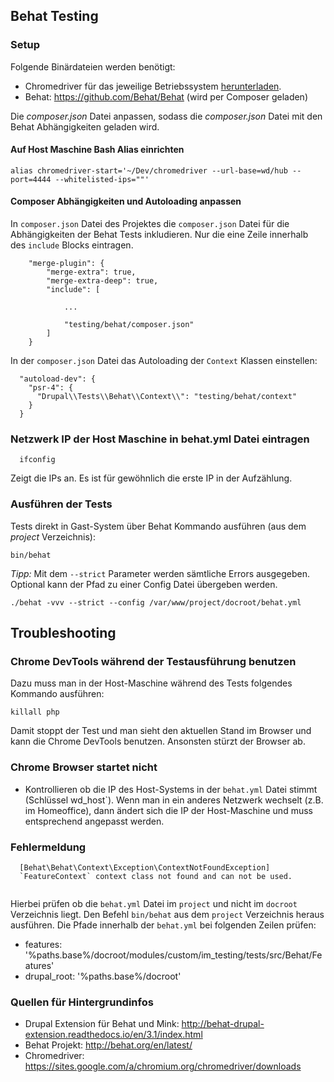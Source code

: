 Behat Testing
-------------

### Setup

Folgende Binärdateien werden benötigt:
* Chromedriver für das jeweilige Betriebssystem [herunterladen](https://sites.google.com/a/chromium.org/chromedriver/downloads).
* Behat: https://github.com/Behat/Behat (wird per Composer geladen)

Die *composer.json* Datei anpassen, sodass die *composer.json* Datei mit den Behat Abhängigkeiten geladen wird.

#### Auf Host Maschine Bash Alias einrichten
```
alias chromedriver-start='~/Dev/chromedriver --url-base=wd/hub --port=4444 --whitelisted-ips=""'
```

#### Composer Abhängigkeiten und Autoloading anpassen
In `composer.json` Datei des Projektes die `composer.json` Datei für die Abhängigkeiten der Behat Tests inkludieren. 
Nur die eine Zeile
innerhalb des `include` Blocks eintragen.

```
    "merge-plugin": {
        "merge-extra": true,
        "merge-extra-deep": true,
        "include": [
            
            ...
            
            "testing/behat/composer.json"
        ]
    }
```

In der `composer.json` Datei das Autoloading der `Context` Klassen einstellen:
```
  "autoload-dev": {
    "psr-4": {
      "Drupal\\Tests\\Behat\\Context\\": "testing/behat/context"
    }
  }
```
### Netzwerk IP der Host Maschine in behat.yml Datei eintragen
```
  ifconfig
```
Zeigt die IPs an. Es ist für gewöhnlich die erste IP in der Aufzählung.


### Ausführen der Tests
Tests direkt in Gast-System über Behat Kommando ausführen (aus dem *project* Verzeichnis):
```
bin/behat
```

_Tipp:_ Mit dem `--strict` Parameter werden sämtliche Errors ausgegeben. Optional kann der Pfad
zu einer Config Datei übergeben werden.
```
./behat -vvv --strict --config /var/www/project/docroot/behat.yml
```

## Troubleshooting

### Chrome DevTools während der Testausführung benutzen
Dazu muss man in der Host-Maschine während des Tests folgendes Kommando ausführen:
```
killall php
```
Damit stoppt der Test und man sieht den aktuellen Stand im Browser und kann die Chrome DevTools benutzen. Ansonsten
stürzt der Browser ab.

### Chrome Browser startet nicht
* Kontrollieren ob die IP des Host-Systems in der `behat.yml` Datei stimmt (Schlüssel wd_host`). Wenn man in ein anderes Netzwerk wechselt (z.B. im Homeoffice),
  dann ändert sich die IP der Host-Maschine und muss entsprechend angepasst werden.

### Fehlermeldung
```
  [Behat\Behat\Context\Exception\ContextNotFoundException]       
  `FeatureContext` context class not found and can not be used.  
                                                                
```
Hierbei prüfen ob die `behat.yml` Datei im `project` und nicht im `docroot` Verzeichnis liegt. Den Befehl `bin/behat` aus dem
`project` Verzeichnis heraus ausführen. Die Pfade innerhalb der `behat.yml` bei folgenden Zeilen prüfen: 
* features: '%paths.base%/docroot/modules/custom/im_testing/tests/src/Behat/Features'
* drupal_root: '%paths.base%/docroot'

### Quellen für Hintergrundinfos
* Drupal Extension für Behat und Mink: http://behat-drupal-extension.readthedocs.io/en/3.1/index.html
* Behat Projekt: http://behat.org/en/latest/
* Chromedriver: https://sites.google.com/a/chromium.org/chromedriver/downloads

